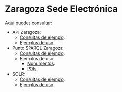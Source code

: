 # Zaragoza Sede Electrónica
Aquí puedes consultar:
* API Zaragoza:
  * [Consultas de ejemplo](http://zaragoza-sedeelectronica.github.io/api/queries/). 
  * [Ejemplos de uso](https://github.com/zaragoza-sedeelectronica/zaragoza-sedeelectronica.github.io/tree/master/api/ejemplos). 
* Punto SPARQL Zaragoza:
  * [Consultas de ejemplo](http://zaragoza-sedeelectronica.github.io/sparql/queries/). 
  * Ejemplos de uso:
      * [Monumentos](http://zaragoza-sedeelectronica.github.io/sparql/ejemplos/monumentos.html). 
      * [POIs](http://zaragoza-sedeelectronica.github.io/sparql/ejemplos/pois.html). 
* SOLR:
  * [Consultas de ejemplo](http://zaragoza-sedeelectronica.github.io/solr/queries/). 
  * [Ejemplos de uso](https://github.com/zaragoza-sedeelectronica/zaragoza-sedeelectronica.github.io/tree/master/solr/ejemplos). 
